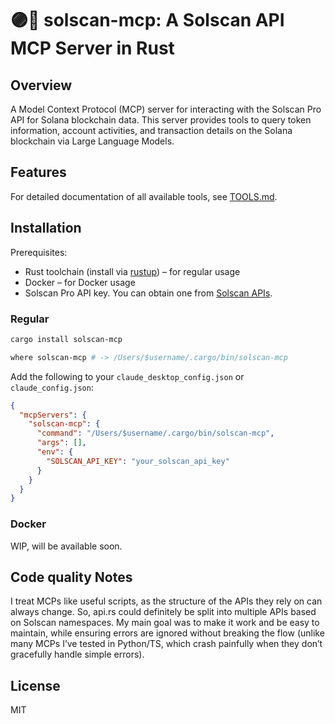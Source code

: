 # 🟣🔎 solscan-mcp: A Solscan API MCP Server in Rust

## Overview

A Model Context Protocol (MCP) server for interacting with the Solscan Pro API for Solana blockchain data. This server provides tools to query token information, account activities, and transaction details on the Solana blockchain via Large Language Models.


## Features

For detailed documentation of all available tools, see [TOOLS.md](TOOLS.md).

## Installation

Prerequisites:
- Rust toolchain (install via [rustup](https://rustup.rs/)) – for regular usage
- Docker – for Docker usage
- Solscan Pro API key. You can obtain one from [Solscan APIs](https://solscan.io/apis).

### Regular

```bash
cargo install solscan-mcp

where solscan-mcp # -> /Users/$username/.cargo/bin/solscan-mcp
```

Add the following to your `claude_desktop_config.json` or `claude_config.json`:

```json
{
  "mcpServers": {
    "solscan-mcp": {
      "command": "/Users/$username/.cargo/bin/solscan-mcp",
      "args": [],
      "env": {
        "SOLSCAN_API_KEY": "your_solscan_api_key"
      }
    }
  }
}
```

### Docker

WIP, will be available soon.



## Code quality Notes

I treat MCPs like useful scripts, as the structure of the APIs they rely on can always change. So, api.rs could definitely be split into multiple APIs based on Solscan namespaces. My main goal was to make it work and be easy to maintain, while ensuring errors are ignored without breaking the flow (unlike many MCPs I’ve tested in Python/TS, which crash painfully when they don’t gracefully handle simple errors).


## License

MIT
